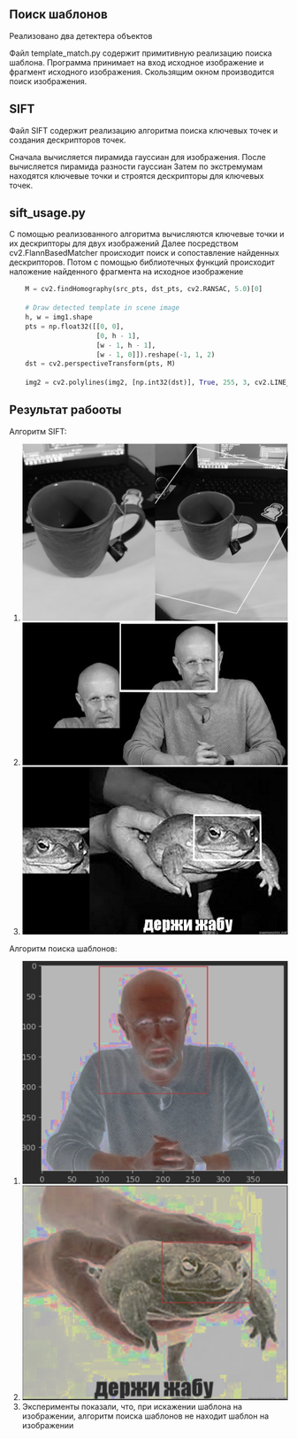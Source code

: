 ## Поиск шаблонов

Реализовано два детектера объектов

Файл template_match.py содержит примитивную реализацию поиска шаблона. Программа принимает на вход исходное изображение и фрагмент исходного изображения. 
Скользящим окном производится поиск изображения.

## SIFT

Файл SIFT содержит реализацию алгоритма поиска ключевых точек и создания дескрипторов точек.

Сначала вычисляется пирамида гауссиан для изображения. После вычисляется пирамида разности гауссиан
Затем по экстремумам находятся ключевые точки и строятся дескрипторы для ключевых точек.

## sift_usage.py

С помощью реализованного алгоритма вычисляются ключевые точки и их дескрипторы для двух изображений
Далее посредством cv2.FlannBasedMatcher происходит поиск и сопоставление найденных дескрипторов.
Потом с помощью библиотечных функций происходит наложение найденного фрагмента на исходное изображение
```python
    M = cv2.findHomography(src_pts, dst_pts, cv2.RANSAC, 5.0)[0]

    # Draw detected template in scene image
    h, w = img1.shape
    pts = np.float32([[0, 0],
                      [0, h - 1],
                      [w - 1, h - 1],
                      [w - 1, 0]]).reshape(-1, 1, 2)
    dst = cv2.perspectiveTransform(pts, M)

    img2 = cv2.polylines(img2, [np.int32(dst)], True, 255, 3, cv2.LINE_AA)
```

## Результат рабооты

Алгоритм SIFT:
1. ![plot](./result.jpg)
2. ![plot](./result2.jpg)
3. ![plot](./result5.jpg)

Алгоритм поиска шаблонов:
1. ![plot](./result3.png)
2. ![plot](./result4.png)
3. Эксперименты показали, что, при искажении шаблона на изображении, алгоритм поиска шаблонов не находит шаблон на изображении 